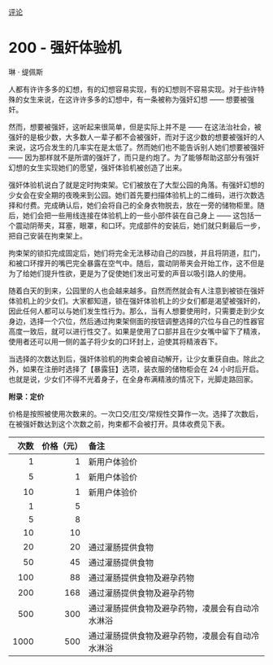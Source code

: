 [评论](https://github.com/SCLeoX/Wearable-Technology/issues/63)

# 200 - 强奸体验机
琳 · 缇佩斯

人都有许许多多的幻想，有的幻想容易实现，有的幻想则不容易实现。对于些许特殊的女生来说，在这许许多多的幻想中，有一条被称为强奸幻想 —— 想要被强奸。

然而，想要被强奸，这听起来很简单，但是实际上并不是 —— 在这法治社会，被强奸的是极少数，大多数人一辈子都不会被强奸，而对于这少数的想要被强奸的人来说，这巧合发生的几率实在是太低了。然而她们也不能告诉别人她们想要被强奸 —— 因为那样就不是所谓的强奸了，而只是约炮了。为了能够帮助这部分有强奸幻想的女生实现她们的愿望，强奸体验机被创造了出来。

强奸体验机说白了就是定时拘束架。它们被放在了大型公园的角落。有强奸幻想的少女会在安全期的夜晚来到公园。她们首先要扫描体验机上的二维码，进行次数选择和付费。完成确认后，她们会将自己的全身衣物脱去，放在一旁的储物柜里。随后，她们会把一些用线连接在体验机上的一些小部件装在自己身上 —— 这包括一个震动阴蒂夹，耳塞，眼罩，和口环。完成部件的安装后，她们就只剩最后一步，把自己安装在拘束架上。

拘束架的锁扣完成固定后，她们将完全无法移动自己的四肢，并且将阴道，肛门，和被口环撑开的嘴巴完全暴露在空气中。随后，震动阴蒂夹会开始工作，这不但是为了给她们提升性欲，更是为了促使她们发出可爱的声音以吸引路人的使用。

随着白天的到来，公园里的人也会越来越多。自然而然就会有人注意到被锁在强奸体验机上的少女们。大家都知道，锁在强奸体验机上的少女们都是渴望被强奸的，因此任何人都可以与她们发生性行为。那么，当有人想要使用时，只需要走到少女身边，选择一个穴位，然后通过拘束架侧面的按钮调整选择的穴位与自己的性器官高度一致后，就可以进行性交了。如果是使用了口部并且在少女嘴中留下了精液，使用者还可以用一侧的盖子将少女的口环封上，迫使其将精液吞下。

当选择的次数达到后，强奸体验机的拘束会被自动解开，让少女重获自由。除此之外，如果在注册时选择了【暴露狂】选项，装衣服的储物柜会在 24 小时后开启。也就是说，少女们不得不光着身子，在全身布满精液的情况下，光脚走路回家。

**附录：定价**

价格是按照被使用次数来的。一次口交/肛交/常规性交算作一次。选择了次数后，在被强奸数达到这个次数之前，拘束都不会被打开。具体收费见下表。

| 次数 | 价格（元） | 备注 |
| ---:| ---:|:--- |
| 1 | 1 | 新用户体验价 |
| 5 | 1 | 新用户体验价 |
| 10 | 1 | 新用户体验价 |
| 1 | 5 | |
| 5 | 8 | |
| 10 | 10 | |
| 20 | 20 | 通过灌肠提供食物 |
| 50 | 45 | 通过灌肠提供食物 |
| 100 | 88 | 通过灌肠提供食物及避孕药物 |
| 200 | 168 | 通过灌肠提供食物及避孕药物 |
| 500 | 300 | 通过灌肠提供食物及避孕药物，凌晨会有自动冷水淋浴 |
| 1000 | 500 | 通过灌肠提供食物及避孕药物，凌晨会有自动冷水淋浴 |

